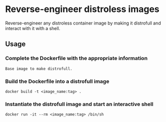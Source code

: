 # Reverse-engineer distroless images

Reverse-engineer any distroless container image by making it distrofull and interact with it with a shell.


## Usage

### Complete the Dockerfile with the appropriate information

```shell
Base image to make distrofull.
```


### Build the Dockerfile into a distrofull image

```shell
docker build -t <image_name:tag> .
```


### Instantiate the distrofull image and start an interactive shell

```shell
docker run -it --rm <image_name:tag> /bin/sh
```
